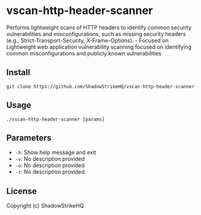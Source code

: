 # vscan-http-header-scanner
Performs lightweight scans of HTTP headers to identify common security vulnerabilities and misconfigurations, such as missing security headers (e.g., Strict-Transport-Security, X-Frame-Options). - Focused on Lightweight web application vulnerability scanning focused on identifying common misconfigurations and publicly known vulnerabilities

## Install
`git clone https://github.com/ShadowStrikeHQ/vscan-http-header-scanner`

## Usage
`./vscan-http-header-scanner [params]`

## Parameters
- `-h`: Show help message and exit
- `-v`: No description provided
- `-o`: No description provided
- `-r`: No description provided

## License
Copyright (c) ShadowStrikeHQ
